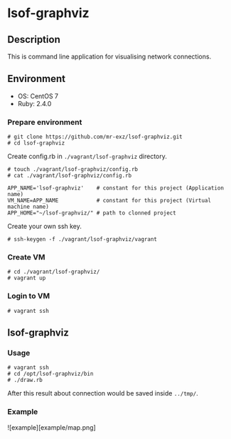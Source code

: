 # lsof-graphviz

## Description

This is command line application for visualising network connections.

## Environment

* OS: CentOS 7
* Ruby: 2.4.0

### Prepare environment

```
# git clone https://github.com/mr-exz/lsof-graphviz.git
# cd lsof-graphviz
```

Create config.rb in ```./vagrant/lsof-graphviz``` directory.

```
# touch ./vagrant/lsof-graphviz/config.rb
# cat ./vagrant/lsof-graphviz/config.rb

APP_NAME='lsof-graphviz'    # constant for this project (Application name)
VM_NAME=APP_NAME            # constant for this project (Virtual machine name)
APP_HOME="~/lsof-graphviz/" # path to clonned project
```
Create your own ssh key.

```
# ssh-keygen -f ./vagrant/lsof-graphviz/vagrant
```

### Create VM

```
# cd ./vagrant/lsof-graphviz/
# vagrant up
```

### Login to VM

```
# vagrant ssh
```

## lsof-graphviz

### Usage

```
# vagrant ssh
# cd /opt/lsof-graphviz/bin
# ./draw.rb
```

After this result about connection would be saved inside ```../tmp/```.

### Example

![example][example/map.png]